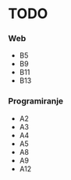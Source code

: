 # TODO

### Web

-   B5
-   B9
-   B11
-   B13

### Programiranje

-   A2
-   A3
-   A4
-   A5
-   A8
-   A9
-   A12
